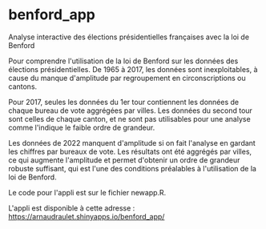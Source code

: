 # benford_app
Analyse interactive des élections présidentielles françaises avec la loi de Benford

Pour comprendre l'utilisation de la loi de Benford sur les données des élections présidentielles.
De 1965 à 2017, les données sont inexploitables, à cause du manque d'amplitude par regroupement en circonscriptions ou cantons.

Pour 2017, seules les données du 1er tour contiennent les données de chaque bureau de vote aggrégées par villes. Les données du second tour
sont celles de chaque canton, et ne sont pas utilisables pour une analyse comme l'indique le faible ordre de grandeur.

Les données de 2022 manquent d'amplitude si on fait l'analyse en gardant les chiffres par bureaux de vote.
Les résultats ont été aggrégés par villes, ce qui augmente l'amplitude et permet d'obtenir un ordre de grandeur robuste suffisant,
qui est l'une des conditions préalables à l'utilisation de la loi de Benford.

Le code pour l'appli est sur le fichier newapp.R.

L'appli est disponible à cette adresse :  https://arnaudraulet.shinyapps.io/benford_app/

